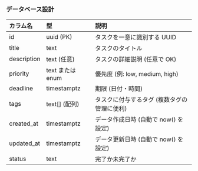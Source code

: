 ### データベース設計

| カラム名    | 型               | 説明                                        |
| :---------- | :--------------- | :------------------------------------------ |
| id          | uuid (PK)        | タスクを一意に識別する UUID                 |
| title       | text             | タスクのタイトル                            |
| description | text (任意)      | タスクの詳細説明 (任意で OK)                |
| priority    | text または enum | 優先度 (例: low, medium, high)              |
| deadline    | timestamptz      | 期限 (日付・時間)                           |
| tags        | text[] (配列)    | タスクに付与するタグ (複数タグの管理に便利) |
| created_at  | timestamptz      | データ作成日時 (自動で now() を設定)        |
| updated_at  | timestamptz      | データ更新日時 (自動で now() を設定)        |
| status      | text             | 完了か未完了か                              |
